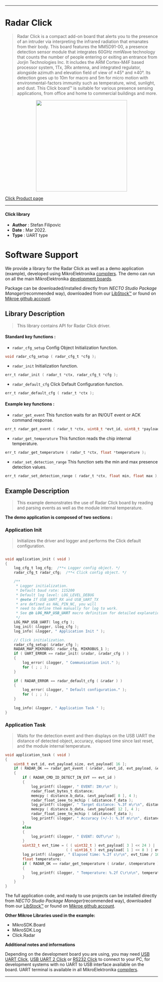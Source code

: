 
---
# Radar Click

> Radar Click is a compact add-on board that alerts you to the presence of an intruder via interpreting the infrared radiation that emanates from their body. This board features the MM5D91-00, a presence detection sensor module that integrates 60GHz mmWave technology that counts the number of people entering or exiting an entrance from Jorjin Technologies Inc. It includes the ARM Cortex-M4F based processor system, 1Tx, 3Rx antenna, and integrated regulator, alongside azimuth and elevation field of view of ±45° and ±40°. Its detection goes up to 10m for macro and 5m for micro motion with environmental-factors immunity such as temperature, wind, sunlight, and dust. This Click board™ is suitable for various presence sensing applications, from office and home to commercial buildings and more.

<p align="center">
  <img src="https://download.mikroe.com/images/click_for_ide/radar_click.png" height=300px>
</p>

[Click Product page](https://www.mikroe.com/radar-click)

---


#### Click library

- **Author**        : Stefan Filipovic
- **Date**          : Mar 2022.
- **Type**          : UART type


# Software Support

We provide a library for the Radar Click
as well as a demo application (example), developed using MikroElektronika
[compilers](https://www.mikroe.com/necto-studio).
The demo can run on all the main MikroElektronika [development boards](https://www.mikroe.com/development-boards).

Package can be downloaded/installed directly from *NECTO Studio Package Manager*(recommended way), downloaded from our [LibStock&trade;](https://libstock.mikroe.com) or found on [Mikroe github account](https://github.com/MikroElektronika/mikrosdk_click_v2/tree/master/clicks).

## Library Description

> This library contains API for Radar Click driver.

#### Standard key functions :

- `radar_cfg_setup` Config Object Initialization function.
```c
void radar_cfg_setup ( radar_cfg_t *cfg );
```

- `radar_init` Initialization function.
```c
err_t radar_init ( radar_t *ctx, radar_cfg_t *cfg );
```

- `radar_default_cfg` Click Default Configuration function.
```c
err_t radar_default_cfg ( radar_t *ctx );
```

#### Example key functions :

- `radar_get_event` This function waits for an IN/OUT event or ACK command response.
```c
err_t radar_get_event ( radar_t *ctx, uint8_t *evt_id, uint8_t *payload, uint8_t *payload_size );
```

- `radar_get_temperature` This function reads the chip internal temperature.
```c
err_t radar_get_temperature ( radar_t *ctx, float *temperature );
```

- `radar_set_detection_range` This function sets the min and max presence detection values.
```c
err_t radar_set_detection_range ( radar_t *ctx, float min, float max );
```

## Example Description

> This example demonstrates the use of Radar Click board by reading and parsing events as well as the module internal temperature.

**The demo application is composed of two sections :**

### Application Init

> Initializes the driver and logger and performs the Click default configuration.

```c

void application_init ( void )
{
    log_cfg_t log_cfg;  /**< Logger config object. */
    radar_cfg_t radar_cfg;  /**< Click config object. */

    /** 
     * Logger initialization.
     * Default baud rate: 115200
     * Default log level: LOG_LEVEL_DEBUG
     * @note If USB_UART_RX and USB_UART_TX 
     * are defined as HAL_PIN_NC, you will 
     * need to define them manually for log to work. 
     * See @b LOG_MAP_USB_UART macro definition for detailed explanation.
     */
    LOG_MAP_USB_UART( log_cfg );
    log_init( &logger, &log_cfg );
    log_info( &logger, " Application Init " );

    // Click initialization.
    radar_cfg_setup( &radar_cfg );
    RADAR_MAP_MIKROBUS( radar_cfg, MIKROBUS_1 );
    if ( UART_ERROR == radar_init( &radar, &radar_cfg ) ) 
    {
        log_error( &logger, " Communication init." );
        for ( ; ; );
    }
    
    if ( RADAR_ERROR == radar_default_cfg ( &radar ) )
    {
        log_error( &logger, " Default configuration." );
        for ( ; ; );
    }
    
    log_info( &logger, " Application Task " );
}

```

### Application Task

> Waits for the detection event and then displays on the USB UART the distance of detected object, accuracy, elapsed time since last reset, and the module internal temperature.

```c
void application_task ( void )
{
    uint8_t evt_id, evt_payload_size, evt_payload[ 16 ];
    if ( RADAR_OK == radar_get_event ( &radar, &evt_id, evt_payload, &evt_payload_size ) )
    {
        if ( RADAR_CMD_ID_DETECT_IN_EVT == evt_id )
        {
            log_printf( &logger, " EVENT: IN\r\n" );
            radar_float_bytes_t distance;
            memcpy ( distance.b_data, &evt_payload[ 8 ], 4 );
            radar_float_ieee_to_mchip ( &distance.f_data );
            log_printf( &logger, " Target distance: %.3f m\r\n", distance.f_data );
            memcpy ( distance.b_data, &evt_payload[ 12 ], 4 );
            radar_float_ieee_to_mchip ( &distance.f_data );
            log_printf( &logger, " Accuracy (+/-): %.3f m\r\n", distance.f_data );
        }
        else
        {
            log_printf( &logger, " EVENT: OUT\r\n" );
        }
        uint32_t evt_time = ( ( uint32_t ) evt_payload[ 3 ] << 24 ) | ( ( uint32_t ) evt_payload[ 2 ] << 16 ) | 
                            ( ( uint16_t ) evt_payload[ 1 ] << 8 ) | evt_payload[ 0 ];
        log_printf( &logger, " Elapsed time: %.2f s\r\n", evt_time / 1000.0 );
        float temperature;
        if ( RADAR_OK == radar_get_temperature ( &radar, &temperature ) )
        {
            log_printf( &logger, " Temperature: %.2f C\r\n\n", temperature );
        }
    }
}
```

The full application code, and ready to use projects can be installed directly from *NECTO Studio Package Manager*(recommended way), downloaded from our [LibStock&trade;](https://libstock.mikroe.com) or found on [Mikroe github account](https://github.com/MikroElektronika/mikrosdk_click_v2/tree/master/clicks).

**Other Mikroe Libraries used in the example:**

- MikroSDK.Board
- MikroSDK.Log
- Click.Radar

**Additional notes and informations**

Depending on the development board you are using, you may need
[USB UART Click](https://www.mikroe.com/usb-uart-click),
[USB UART 2 Click](https://www.mikroe.com/usb-uart-2-click) or
[RS232 Click](https://www.mikroe.com/rs232-click) to connect to your PC, for
development systems with no UART to USB interface available on the board. UART
terminal is available in all MikroElektronika
[compilers](https://shop.mikroe.com/compilers).

---
